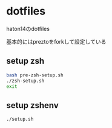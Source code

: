 # dotfiles
haton14のdotfiles

基本的にはpreztoをforkして設定している

## setup zsh
```bash
bash pre-zsh-setup.sh
./zsh-setup.sh
exit
```

## setup zshenv
```bash
./setup.sh
```
